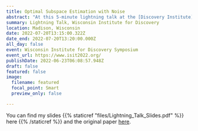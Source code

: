 ```yaml
---
title: Optimal Subspace Estimation with Noise
abstract: "At this 5-minute lightning talk at the [Discovery Institute](https://wid.wisc.edu/), I will talk about my work on a project on approximating incomplete data with varieties. If there's some unknown data that we think has linear structure and we only have access to noisy low dimensional projections (think - an unknown (linear) object in a dark room and I only show you the shadows after we shine a light), how accurately can we reconstruct the original unknown data? We derived an upper bound to this in our paper: a perturbation bound for the optimal subspace estimator from canonical projections"
summary: Lightning Talk, Wisconsin Institute for Discovery
location: Madison, Wisconsin
date: 2022-07-20T13:15:00.322Z
date_end: 2022-07-20T13:20:00.000Z
all_day: false
event: Wisconsin Institute for Discovery Symposium
event_url: https://www.isit2022.org/
publishDate: 2022-06-23T06:08:57.948Z
draft: false
featured: false
image:
  filename: featured
  focal_point: Smart
  preview_only: false

---
```


You can find my slides {{% staticref "files/Lightning_Talk_Slides.pdf" %}} here {{% /staticref %}} and the original paper [here](https://karansrivastava.com/publication/isit22/).
